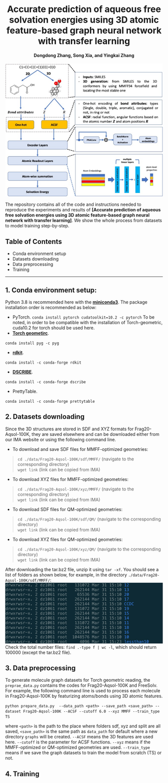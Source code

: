 <h1 align="center">Accurate prediction of aqueous free solvation energies using 3D atomic feature-based graph neural network with transfer learning</h1>
<h4 align="center">Dongdong Zhang, Song Xia, and Yingkai Zhang</h4>

![model architecture](model.jpg)

The repository contains all of the code and instructions needed to reproduce the experiments and results of **[Accurate prediction of aqueous free solvation energies using 3D atomic feature-based graph neural network with transfer learning]**. We show the whole process from datasets to model training step-by-step.

## Table of Contents
- Conda environment setup  
- Datasets downloading   
- Data preprocessing  
- Training  
---

## 1. Conda environment setup: 
Python 3.8 is recommended here with the **[miniconda3](https://docs.conda.io/en/latest/miniconda.html)**. 
The package installation order is recommended as below: 
- PyTorch. 
`conda install pytorch cudatoolkit=10.2 -c pytorch`
To be noted, in order to be compatible with the installation of Torch-geometric, cuda10.2 for torch should be used here. 
- **[Torch geometirc](https://github.com/pyg-team/pytorch_geometric)**.  

`conda install pyg -c pyg`

- **[rdkit](https://www.rdkit.org/docs/Install.html)**.  

`conda install -c conda-forge rdkit`

- **[DSCRIBE](https://singroup.github.io/dscribe/latest/install.html)**.  

`conda install -c conda-forge dscribe`

- PrettyTable.  

`conda install -c conda-forge prettytable`

## 2. Datasets downloading
Since the 3D structures are stored in SDF and XYZ formats for Frag20-Aqsol-100K, they are saved elsewhere and can be downloaded either from our IMA website or using the following command line. 
- To download and save SDF files for MMFF-optimized geometries: 

> `cd ./data/Frag20-Aqsol-100K/sdf/MMFF/`  (navigate to the corresponding directory)  
> `wget link` (link can be copied from IMA)  

- To download XYZ files for MMFF-optimized geometries:   

> `cd ./data/Frag20-Aqsol-100K/xyz/MMFF/`  (navigate to the corresponding directory)  
> `wget link` (link can be copied from IMA)  

- To download SDF files for QM-optimized geometries:  

> `cd ./data/Frag20-Aqsol-100K/sdf/QM/`  (navigate to the corresponding directory)  
> `wget link` (link can be copied from IMA)  

- To download XYZ files for QM-optimized geometries:  

> `cd ./data/Frag20-Aqsol-100K/xyz/QM/`  (navigate to the corresponding directory)  
> `wget link` (link can be copied from IMA)  

After downloading the tar.bz2 file, unzip it using `tar -xf`. You should see a list of folders as shown below, for example, in the directory `./data/Frag20-Aqsol-100K/sdf/MMFF/`: 
![folders](unziped_folders.jpg)
Check the total number files: `find .-type f | wc -l`, which should return 100000 (except the tar.bz2 file).

## 3. Data preprocessing
To generate molecule graph datasets for Torch geometric reading, the `preprae_data.py` contains the codes for Frag20-Aqsol-100K and FreeSolv. For example, the following command line is used to process each molecule in Frag20-Aqsol-100K by featurizing atoms/bonds using 3D atomic features.   

`python prepare_data.py  --data_path <path> --save_path <save_path> --dataset Frag20-Aqsol-100K --ACSF --cutoff 6.0 --xyz MMFF --train_type TS`  


where `<path>` is the path to the place where folders sdf, xyz and split are all saved, `<save_path>` is the same path as `data_path` for default where a new directory `graphs` will be created. `--ACSF` means the 3D features are used here. `--cutoff` is the parameter for ACSF functions. `--xyz` means if the MMFF-optimized or QM-optimized geometries are used. `--train_type` means if we save the graph datasets to train the model from scratch (TS) or not. 

## 4. Training
